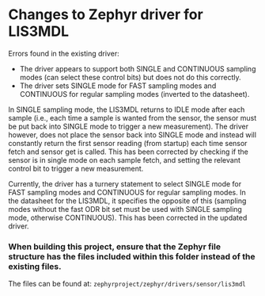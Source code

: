 # Changes to Zephyr driver for LIS3MDL
Errors found in the existing driver:
* The driver appears to support both SINGLE and CONTINUOUS sampling modes (can select these control bits) but does not do this correctly.
* The driver sets SINGLE mode for FAST sampling modes and CONTINUOUS for regular sampling modes (inverted to the datasheet).

In SINGLE sampling mode, the LIS3MDL returns to IDLE mode after each sample (i.e., each time a sample is wanted from the sensor, the sensor must be put back into SINGLE mode to trigger a new measurement). The driver however, does not place the sensor back into SINGLE mode and instead will constantly return the first sensor reading (from startup) each time sensor fetch and sensor get is called. This has been corrected by checking if the sensor is in single mode on each sample fetch, and setting the relevant control bit to trigger a new measurement.

Currently, the driver has a turnery statement to select SINGLE mode for FAST sampling modes and CONTINUOUS for regular sampling modes. In the datasheet for the LIS3MDL, it specifies the opposite of this (sampling modes without the fast ODR bit set must be used with SINGLE sampling mode, otherwise CONTINUOUS). This has been corrected in the updated driver.

### When building this project, ensure that the Zephyr file structure has the files included within this folder instead of the existing files.
The files can be found at: `zephyrproject/zephyr/drivers/sensor/lis3mdl`